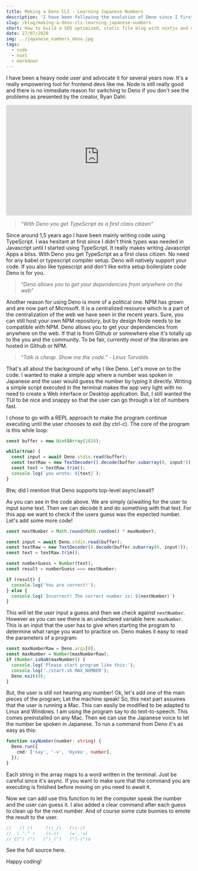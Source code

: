 ```yaml
---
title: Making a Deno CLI - Learning Japanese Numbers
description: 'I have been following the evolution of Deno since I first heard about it. I really like node.js and I was playing around with it when it since it was released. '
slug: /blog/making-a-deno-cli-learning-japanese-numbers
short: How to build a SEO optimized, static file blog with nuxtjs and markdown files. Including a sitemap.xml and catagory or tag pages.
date: 27/07/2020
img: ../japanese_numbers_deno.jpg
tags:
  - code
  - nuxt
  - markdown
---
```

I have been a heavy node user and advocate it for several years now. It's a really empowering tool for frontend devs like me. Node is still really good and there is no immediate reason for switching to Deno if you don't see the problems as presented by the creator, Ryan Dahl:

<div class="fluid-width-video-container">
<div class="fluid-width-video-wrapper">
<iframe src="https://www.youtube-nocookie.com/embed/M3BM9TB-8yA" frameborder="0" allow="accelerometer; autoplay; encrypted-media; gyroscope; picture-in-picture" allowfullscreen="" name="fitvid0"
style="height: 300px; width: 100%;"
>
</iframe>
</div>
</div>

> *“With Deno you get TypeScript as a first class citizen”*

Since around 1,5 years ago I have been mainly writing code using TypeScript. I was hesitant at first since I didn't think types was needed in Javascript until I started using TypeScript. It really makes writing Javascript Apps a bliss. With Deno you get TypeScript as a first class citizen. No need for any babel or typescript compiler setup. Deno will natively support your code. If you also like typescript and don't like extra setup boilerplate code Deno is for you.

> *“Deno allows you to get your dependencies from anywhere on the web”*

Another reason for using Deno is more of a political one. NPM has grown and are now part of Microsoft. It is a centralized resource which is a part of the centralization of the web we have seen in the recent years. Sure, you can still host your own NPM repository, but by design Node needs to be compatible with NPM. Deno allows you to get your dependencies from anywhere on the web. If that is from Github or somewhere else it's totally up to the you and the community. To be fair, currently most of the libraries are hosted in Github or NPM.

> *“Talk is cheap. Show me the code.” - Linus Torvalds*

That's all about the background of why I like Deno. Let's move on to the code. I wanted to make a simple app where a number was spoken in Japanese and the user would guess the number by typing it directly. Writing a simple script executed in the terminal makes the app very light with no need to create a Web interface or Desktop application. But, I still wanted the TUI to be nice and snappy so that the user can go through a lot of numbers fast.

I chose to go with a REPL approach to make the program continue executing until the user chooses to exit (by ctrl-c). The core of the program is this while loop:

```ts
const buffer = new Uint8Array(1024);

while(true) {
  const input = await Deno.stdin.read(buffer);
  const textRaw = new TextDecoder().decode(buffer.subarray(0, input!));
  const text = textRaw.trim();
  console.log(`you wrote: ${text}`);
}
```

Btw, did I mention that Deno supports top-level async/await?

As you can see in the code above. We are simply (a)waiting for the user to input some text. Then we can decode it and do something with that text. For this app we want to check if the users guess was the expected number. Let's add some more code!

```ts
const nextNumber = Math.round(Math.random() * maxNumber);

const input = await Deno.stdin.read(buffer);
const textRaw = new TextDecoder().decode(buffer.subarray(0, input!));
const text = textRaw.trim();

const numberGuess = Number(text);
const result = numberGuess === nextNumber;

if (result) {
  console.log('You are correct!');
} else {
  console.log(`Incorrect! The correct number is: ${nextNumber}`)
}
```

This will let the user input a guess and then we check against `nextNumber`. However as you can see there is an undeclared variable here: `maxNumber`. This is an input that the user has to give when starting the program to determine what range you want to practice on. Deno makes it easy to read the parameters of a program:

```ts
const maxNumberRaw = Deno.args[0];
const maxNumber = Number(maxNumberRaw);
if (Number.isNaN(maxNumber)) {
  console.log('Please start program like this:');
  console.log('./start.sh MAX_NUMBER');
  Deno.exit(0);
}
```

But, the user is still not hearing any number! Ok, let's add one of the main pieces of the program; Let the machine speak! So, this next part assumes that the user is running a Mac. This can easily be modified to be adapted to Linux and Windows. I am using the program say to do text-to-speech. This comes preinstalled on any Mac. Then we can use the Japanese voice to let the number be spoken in Japanese. To run a command from Deno it's as easy as this:

```ts
function sayNumber(number: string) {
  Deno.run({
    cmd: ['say', '-v', 'Kyoko', number],
  });
}
```

Each string in the array maps to a word written in the terminal. Just be careful since it's async. If you want to make sure that the command you are executing is finished before moving on you need to await it.

Now we can add use this function to let the computer speak the number and the user can guess it. I also added a clear command after each guess to clean up for the next number. And of course some cute bunnies to emote the result to the user.

```ts
//   /) /)     (\\_/)   (\\-/)
//  ( ^.^ )    (>.<)    (='.'=)
// C(") (")   (")_(")   (")-(")o
```

See the full source here.

Happy coding!
